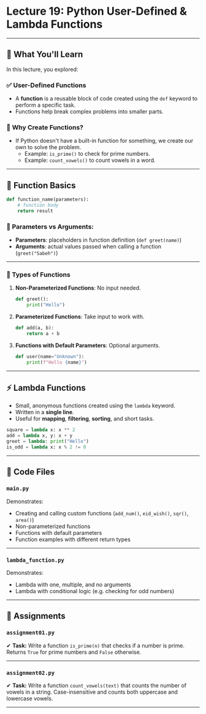# Lecture 19: Python User-Defined & Lambda Functions

---

## 🔹 What You'll Learn

In this lecture, you explored:

### ✅ **User-Defined Functions**
* A **function** is a reusable block of code created using the `def` keyword to perform a specific task.
* Functions help break complex problems into smaller parts.

### 🧩 **Why Create Functions?**
* If Python doesn't have a built-in function for something, we create our own to solve the problem.
  - Example: `is_prime()` to check for prime numbers.
  - Example: `count_vowels()` to count vowels in a word.

---

## 📌 Function Basics

```python
def function_name(parameters):
    # function body
    return result
````

### 📍 Parameters vs Arguments:

* **Parameters**: placeholders in function definition (`def greet(name)`)
* **Arguments**: actual values passed when calling a function (`greet("Sabeh")`)

---

### 🧷 Types of Functions

1. **Non-Parameterized Functions**: No input needed.

   ```python
   def greet():
       print("Hello")
   ```

2. **Parameterized Functions**: Take input to work with.

   ```python
   def add(a, b):
       return a + b
   ```

3. **Functions with Default Parameters**: Optional arguments.

   ```python
   def user(name="Unknown"):
       print(f"Hello {name}")
   ```

---

## ⚡ Lambda Functions

* Small, anonymous functions created using the `lambda` keyword.
* Written in a **single line**.
* Useful for **mapping**, **filtering**, **sorting**, and short tasks.

```python
square = lambda x: x ** 2
add = lambda x, y: x + y
greet = lambda: print("Hello")
is_odd = lambda x: x % 2 != 0
```

---

## 📁 Code Files

### `main.py`

Demonstrates:

* Creating and calling custom functions (`add_num()`, `eid_wish()`, `sqr()`, `area()`)
* Non-parameterized functions
* Functions with default parameters
* Function examples with different return types

---

### `lambda_function.py`

Demonstrates:

* Lambda with one, multiple, and no arguments
* Lambda with conditional logic (e.g. checking for odd numbers)

---

## 📝 Assignments

### `assignment01.py`

✔ **Task:** Write a function `is_prime(n)` that checks if a number is prime.
Returns `True` for prime numbers and `False` otherwise.

---

### `assignment02.py`

✔ **Task:** Write a function `count_vowels(text)` that counts the number of vowels in a string.
Case-insensitive and counts both uppercase and lowercase vowels.

---

```

